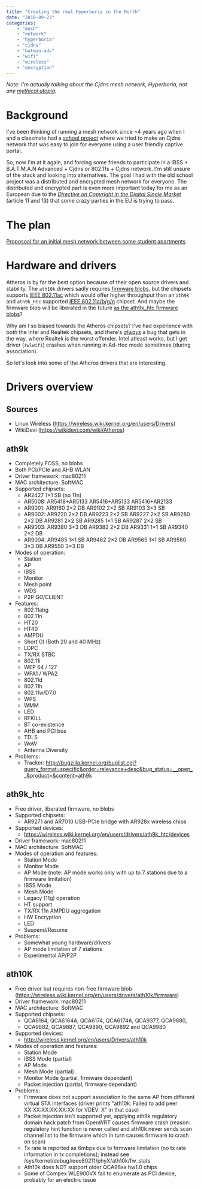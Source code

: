 ```yaml
---
title: "Creating the real Hyperboria in the North"
date: "2018-09-23"
categories:
    - "mesh"
    - "network"
    - "hyperboria"
    - "cjdns"
    - "batman-adv"
    - "wifi"
    - "wireless"
    - "encryption"
---
```

_Note: I'm actually talking about the Cjdns mesh network, Hyperboria, not any
[mythical utopia][0]._

Background
==========

I've been thinking of running a mesh network since ~4 years ago when I and a
classmate had a [school project][1] where we tried to make an Cjdns network that
was easy to join for everyone using a user friendly captive portal.

So, now I'm at it again, and forcing some friends to participate in a
IBSS + B.A.T.M.A.N Advanced + Cjdns _or_ 802.11s + Cjdns network.
I'm still unsure of the stack and looking into alternatives.
The goal I had with the old school project was a distributed and encrypted mesh
network for everyone.
The distributed and encrypted part is even more important today for me as an
European due to the [_Directive on Copyright in the Digital Single Market_][2]
(article 11 and 13) that some crazy parties in the EU is trying to pass.

The plan
========
[Proposoal for an initial mesh network between some student apartments](initial-mesh-network-topology.jpg)


Hardware and drivers
====================
Atheros is by far the best option because of their open source drivers and
stability. The `ath10k` drivers sadly requires [firmware blobs][2], but the
chipsets supports [IEEE 802.11ac][4] which would offer higher throughput than an
`ath9k` and `ath9k_htc` supported [IEEE 802.11a/b/g/n][5] chipset. And maybe the
firmware blob will be liberated in the future [as the ath9k_htc firmware blobs][6]?

Why am I so biased towards the Atheros chipsets? I've had experience with both
the Intel and Realtek chipsets, and there's [_always_][7] a bug that gets in the
way, where Realtek is the worst offender. Intel atleast works, but I get driver
(`iwlwifi`) crashes when running in Ad-Hoc mode sometimes (during association).

[0]: https://en.wikipedia.org/wiki/Hyperborea (Wikipedia: Hyperborea)
[1]: https://github.com/Meshleholm (School project)
[2]: https://en.wikipedia.org/wiki/Directive_on_Copyright_in_the_Digital_Single_Market (Directive on Copyright in the Digital Single Market)
[3]: https://wireless.wiki.kernel.org/en/users/drivers/ath10k/firmware (Atheros ath10k firmware blobs)
[4]: https://en.wikipedia.org/wiki/IEEE_802.11ac (IEEE 802.11ac standard)
[5]: https://en.wikipedia.org/wiki/IEEE_802.11 (IEEE 802.11 standard collection)
[6]: https://wireless.wiki.kernel.org/en/developers/gsoc/2012/ath9k_htc_open_firmware (Linux Wireless: ath9k_htc)
[7]: https://github.com/lwfinger/rtl8188eu/issues/4 (GitHub.com/lwfinger/rtl8188eu: ad-hoc mode issue)

So let's look into some of the Atheros drivers that are interesting.

Drivers overview
================
## Sources
 * Linux Wireless (https://wireless.wiki.kernel.org/en/users/Drivers)
 * WikiDevi (https://wikidevi.com/wiki/Atheros)

## ath9k
 * Completely FOSS, no blobs
 * Both PCI/PCIe and AHB WLAN
 * Driver framework: mac80211
 * MAC architecture: SoftMAC
 * Supported chipsets:
    - AR2427 1×1 SB (no 11n)
    - AR5008:
	AR5418+AR5133
	AR5416+AR5133
	AR5416+AR2133
    - AR9001:
	AR9160 2×2 DB
	AR9102 2×2 SB
	AR9103 3×3 SB
    - AR9002:
	AR9220 2×2 DB
	AR9223 2×2 SB
	AR9227 2×2 SB
	AR9280 2×2 DB
	AR9281 2×2 SB
	AR9285 1×1 SB
	AR9287 2×2 SB
    - AR9003:
	AR9380 3×3 DB
	AR9382 2×2 DB
	AR9331 1×1 SB
	AR9340 2×2 DB
    - AR9004:
	AR9485 1×1 SB
	AR9462 2×2 DB
	AR9565 1×1 SB
	AR9580 3×3 DB
	AR9550 3×3 DB
 * Modes of operation:
    - Station
    - AP
    - IBSS
    - Monitor
    - Mesh point
    - WDS
    - P2P GO/CLIENT
 * Features:
    - 802.11abg
    - 802.11n
    - HT20
    - HT40
    - AMPDU
    - Short GI (Both 20 and 40 MHz)
    - LDPC
    - TX/RX STBC
    - 802.11i
    - WEP 64 / 127
    - WPA1 / WPA2
    - 802.11d
    - 802.11h
    - 802.11w/D7.0
    - WPS
    - WMM
    - LED
    - RFKILL
    - BT co-existence
    - AHB and PCI bus
    - TDLS
    - WoW
    - Antenna Diversity
 * Problems:
    - Tracker: http://bugzilla.kernel.org/buglist.cgi?query_format=specific&order=relevance+desc&bug_status=__open__&product=&content=ath9k

## ath9k_htc
 * Free driver, liberated firmware, no blobs
 * Supported chipsets:
	- AR9271 and AR7010 USB-PCIe bridge with AR928x wireless chips
 * Supported devices:
	- https://wireless.wiki.kernel.org/en/users/drivers/ath9k_htc/devices
 * Driver framework: mac80211
 * MAC architecture: SoftMAC
 * Modes of operation and features:
	- Station Mode
	- Monitor Mode
	- AP Mode (note: AP mode works only with up to 7 stations due to a firmware limitation)
	- IBSS Mode
	- Mesh Mode
	- Legacy (11g) operation
	- HT support
	- TX/RX 11n AMPDU aggregation
	- HW Encryption
	- LED
	- Suspend/Resume
 * Problems:
	- Somewhat young hardware/drivers
	- AP mode limitation of 7 stations
	- Experimental AP/P2P

## ath10K
 * Free driver but requires non-free firmware blob
   (https://wireless.wiki.kernel.org/en/users/drivers/ath10k/firmware)
 * Driver framework: mac80211
 * MAC architecture: SoftMAC
 * Supported chipsets:
	- QCA6164, QCA6164A, QCA6174, QCA6174A, QCA9377, QCA9880,
	- QCA9882, QCA9887, QCA9890, QCA9892 and QCA9980
 * Supported devices:
	- http://wireless.kernel.org/en/users/Drivers/ath10k
 * Modes of operation and features:
	- Station Mode
	- IBSS Mode (partial)
	- AP Mode
	- Mesh Mode (partial)
	- Monitor Mode (partial, firmware dependant)
	- Packet injection (partial, firmware dependant)
 * Problems:
	- Firmware does not support association to the same AP from different virtual STA interfaces (driver prints "ath10k: Failed to add peer XX:XX:XX:XX:XX:XX for VDEV: X" in that case)
	- Packet injection isn't supported yet, applying ath9k regulatory domain hack patch from OpenWRT causes firmware crash (reason: regulatory hint function is never called and ath10k never sends scan channel list to the firmware which in turn causes firmware to crash on scan)
	- Tx rate is reported as 6mbps due to firmware limitation (no tx rate information in tx completions); instead see /sys/kernel/debug/ieee80211/phyX/ath10k/fw_stats
	- Ath10k does NOT support older QCA98xx hw1.0 chips
	- Some of Compex WLE900VX fail to enumerate as PCI device, probably for an electric issue
